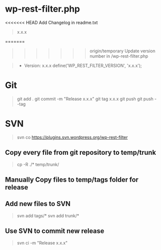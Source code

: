 # wp-rest-filter.php

<<<<<<< HEAD
Add Changelog in readme.txt

> x.x.x

=======
>>>>>>> origin/temporary
Update version number in /wp-rest-filter.php

> * Version:           x.x.x
> define('WP_REST_FILTER_VERSION', 'x.x.x');

# Git

> git add .
> git commit -m "Release x.x.x"
> git tag x.x.x
> git push
> git push --tag

# SVN

> svn co https://plugins.svn.wordpress.org/wp-rest-filter
## Copy every file from git repository to temp/trunk
> cp -R ./* temp/trunk/
## Manually Copy files to temp/tags folder for release
## Add new files to SVN
> svn add tags/*
> svn add trunk/*
## Use SVN to commit new release
> svn ci -m "Release x.x.x"